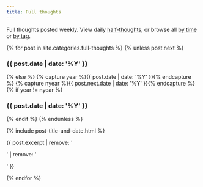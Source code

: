 ```yaml
---
title: Full thoughts
---
```

Full thoughts posted weekly. View daily [half-thoughts][], or browse all [by time][] or [by tag][].

[half-thoughts]: /half-thoughts/ "Half thoughts."
[by tag]: /blog/tags/ "Browse by tag"
[by time]: /blog/archive/ "Browse by time"

<!-- 
<p>{% for post in site.categories.full-thoughts %}
	{% unless post.next %}
<a href="#{{ post.date | date: '%Y' }}">{{ post.date | date: '%Y' }}</a>
    {% else %}
      {% capture year %}{{ post.date | date: '%Y' }}{% endcapture %}
      {% capture nyear %}{{ post.next.date | date: '%Y' }}{% endcapture %}
      {% if year != nyear %}
<a>{{ post.date | date: '%Y' }}</a>
      {% endif %}
    {% endunless %}
{% endfor %}</p>
 -->

{% for post in site.categories.full-thoughts %}
	{% unless post.next %}
<a name="#{{ post.date | date: '%Y' }}"></a>
<h3>{{ post.date | date: '%Y' }}</h3>
    {% else %}
      {% capture year %}{{ post.date | date: '%Y' }}{% endcapture %}
      {% capture nyear %}{{ post.next.date | date: '%Y' }}{% endcapture %}
      {% if year != nyear %}
<a name="#{{ post.date | date: '%Y' }}"></a>
<h3>{{ post.date | date: '%Y' }}</h3>
      {% endif %}
    {% endunless %}
<p>{% include post-title-and-date.html %}</p>
<p>{{ post.excerpt | remove: '<p>' | remove: '</p>' }}</p>{% endfor %}